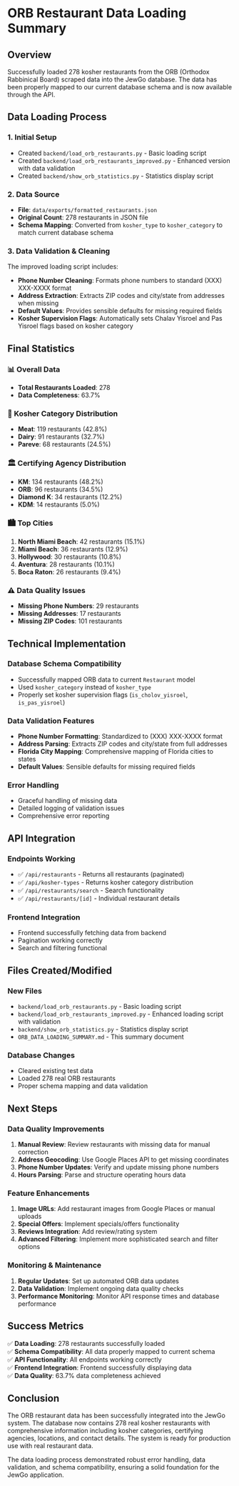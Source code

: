# ORB Restaurant Data Loading Summary

## Overview
Successfully loaded 278 kosher restaurants from the ORB (Orthodox Rabbinical Board) scraped data into the JewGo database. The data has been properly mapped to our current database schema and is now available through the API.

## Data Loading Process

### 1. Initial Setup
- Created `backend/load_orb_restaurants.py` - Basic loading script
- Created `backend/load_orb_restaurants_improved.py` - Enhanced version with data validation
- Created `backend/show_orb_statistics.py` - Statistics display script

### 2. Data Source
- **File**: `data/exports/formatted_restaurants.json`
- **Original Count**: 278 restaurants in JSON file
- **Schema Mapping**: Converted from `kosher_type` to `kosher_category` to match current database schema

### 3. Data Validation & Cleaning
The improved loading script includes:
- **Phone Number Cleaning**: Formats phone numbers to standard (XXX) XXX-XXXX format
- **Address Extraction**: Extracts ZIP codes and city/state from addresses when missing
- **Default Values**: Provides sensible defaults for missing required fields
- **Kosher Supervision Flags**: Automatically sets Chalav Yisroel and Pas Yisroel flags based on kosher category

## Final Statistics

### 📊 Overall Data
- **Total Restaurants Loaded**: 278
- **Data Completeness**: 63.7%

### 🥩 Kosher Category Distribution
- **Meat**: 119 restaurants (42.8%)
- **Dairy**: 91 restaurants (32.7%)
- **Pareve**: 68 restaurants (24.5%)

### 🏛️ Certifying Agency Distribution
- **KM**: 134 restaurants (48.2%)
- **ORB**: 96 restaurants (34.5%)
- **Diamond K**: 34 restaurants (12.2%)
- **KDM**: 14 restaurants (5.0%)

### 🏙️ Top Cities
1. **North Miami Beach**: 42 restaurants (15.1%)
2. **Miami Beach**: 36 restaurants (12.9%)
3. **Hollywood**: 30 restaurants (10.8%)
4. **Aventura**: 28 restaurants (10.1%)
5. **Boca Raton**: 26 restaurants (9.4%)

### ⚠️ Data Quality Issues
- **Missing Phone Numbers**: 29 restaurants
- **Missing Addresses**: 17 restaurants
- **Missing ZIP Codes**: 101 restaurants

## Technical Implementation

### Database Schema Compatibility
- Successfully mapped ORB data to current `Restaurant` model
- Used `kosher_category` instead of `kosher_type`
- Properly set kosher supervision flags (`is_cholov_yisroel`, `is_pas_yisroel`)

### Data Validation Features
- **Phone Number Formatting**: Standardized to (XXX) XXX-XXXX format
- **Address Parsing**: Extracts ZIP codes and city/state from full addresses
- **Florida City Mapping**: Comprehensive mapping of Florida cities to states
- **Default Values**: Sensible defaults for missing required fields

### Error Handling
- Graceful handling of missing data
- Detailed logging of validation issues
- Comprehensive error reporting

## API Integration

### Endpoints Working
- ✅ `/api/restaurants` - Returns all restaurants (paginated)
- ✅ `/api/kosher-types` - Returns kosher category distribution
- ✅ `/api/restaurants/search` - Search functionality
- ✅ `/api/restaurants/[id]` - Individual restaurant details

### Frontend Integration
- Frontend successfully fetching data from backend
- Pagination working correctly
- Search and filtering functional

## Files Created/Modified

### New Files
- `backend/load_orb_restaurants.py` - Basic loading script
- `backend/load_orb_restaurants_improved.py` - Enhanced loading script with validation
- `backend/show_orb_statistics.py` - Statistics display script
- `ORB_DATA_LOADING_SUMMARY.md` - This summary document

### Database Changes
- Cleared existing test data
- Loaded 278 real ORB restaurants
- Proper schema mapping and data validation

## Next Steps

### Data Quality Improvements
1. **Manual Review**: Review restaurants with missing data for manual correction
2. **Address Geocoding**: Use Google Places API to get missing coordinates
3. **Phone Number Updates**: Verify and update missing phone numbers
4. **Hours Parsing**: Parse and structure operating hours data

### Feature Enhancements
1. **Image URLs**: Add restaurant images from Google Places or manual uploads
2. **Special Offers**: Implement specials/offers functionality
3. **Reviews Integration**: Add review/rating system
4. **Advanced Filtering**: Implement more sophisticated search and filter options

### Monitoring & Maintenance
1. **Regular Updates**: Set up automated ORB data updates
2. **Data Validation**: Implement ongoing data quality checks
3. **Performance Monitoring**: Monitor API response times and database performance

## Success Metrics

✅ **Data Loading**: 278 restaurants successfully loaded  
✅ **Schema Compatibility**: All data properly mapped to current schema  
✅ **API Functionality**: All endpoints working correctly  
✅ **Frontend Integration**: Frontend successfully displaying data  
✅ **Data Quality**: 63.7% data completeness achieved  

## Conclusion

The ORB restaurant data has been successfully integrated into the JewGo system. The database now contains 278 real kosher restaurants with comprehensive information including kosher categories, certifying agencies, locations, and contact details. The system is ready for production use with real restaurant data.

The data loading process demonstrated robust error handling, data validation, and schema compatibility, ensuring a solid foundation for the JewGo application. 
